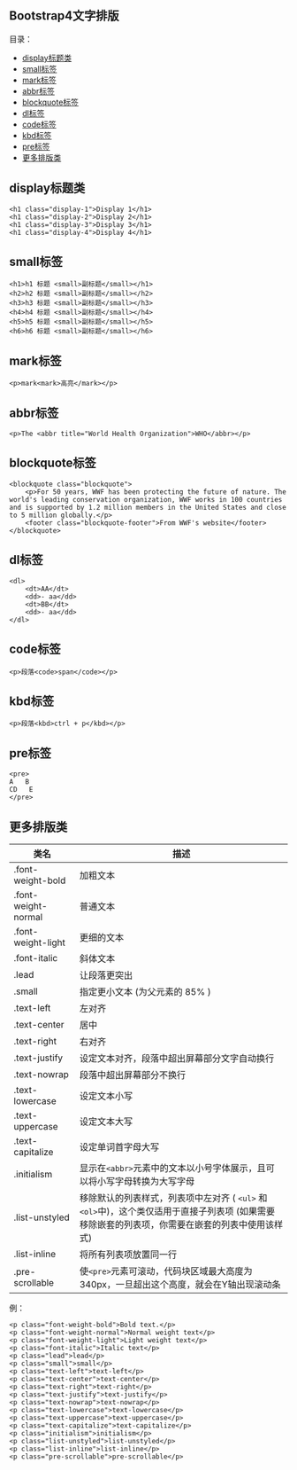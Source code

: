 ##  Bootstrap4文字排版

目录：

- [display标题类](#display标题类)
- [small标签](#small标签)
- [mark标签](#mark标签)
- [abbr标签](#abbr标签)
- [blockquote标签](#blockquote标签)
- [dl标签](#dl标签)
- [code标签](#code标签)
- [kbd标签](#kbd标签)
- [pre标签](#pre标签)
- [更多排版类](#更多排版类)

## display标题类

```
<h1 class="display-1">Display 1</h1>
<h1 class="display-2">Display 2</h1>
<h1 class="display-3">Display 3</h1>
<h1 class="display-4">Display 4</h1>
```

## small标签

```
<h1>h1 标题 <small>副标题</small></h1>
<h2>h2 标题 <small>副标题</small></h2>
<h3>h3 标题 <small>副标题</small></h3>
<h4>h4 标题 <small>副标题</small></h4>
<h5>h5 标题 <small>副标题</small></h5>
<h6>h6 标题 <small>副标题</small></h6>
```

## mark标签

```
<p>mark<mark>高亮</mark></p>
```

## abbr标签

```
<p>The <abbr title="World Health Organization">WHO</abbr></p>
```

## blockquote标签

```
<blockquote class="blockquote">
    <p>For 50 years, WWF has been protecting the future of nature. The world's leading conservation organization, WWF works in 100 countries and is supported by 1.2 million members in the United States and close to 5 million globally.</p>
    <footer class="blockquote-footer">From WWF's website</footer>
</blockquote>
```

## dl标签

```
<dl>
	<dt>AA</dt>
	<dd>- aa</dd>
	<dt>BB</dt>
	<dd>- aa</dd>
</dl>
```

## code标签

```
<p>段落<code>span</code></p>
```

## kbd标签

```
<p>段落<kbd>ctrl + p</kbd></p>
```

## pre标签

```
<pre>
A   B
CD   E
</pre>
```

## 更多排版类

| 类名                | 描述                                                         |
| ------------------- | ------------------------------------------------------------ |
| .font-weight-bold   | 加粗文本                                                     |
| .font-weight-normal | 普通文本                                                     |
| .font-weight-light  | 更细的文本                                                   |
| .font-italic        | 斜体文本                                                     |
| .lead               | 让段落更突出                                                 |
| .small              | 指定更小文本 (为父元素的 85% )                               |
| .text-left          | 左对齐                                                       |
| .text-center        | 居中                                                         |
| .text-right         | 右对齐                                                       |
| .text-justify       | 设定文本对齐，段落中超出屏幕部分文字自动换行                 |
| .text-nowrap        | 段落中超出屏幕部分不换行                                     |
| .text-lowercase     | 设定文本小写                                                 |
| .text-uppercase     | 设定文本大写                                                 |
| .text-capitalize    | 设定单词首字母大写                                           |
| .initialism         | 显示在`<abbr>`元素中的文本以小号字体展示，且可以将小写字母转换为大写字母 |
| .list-unstyled      | 移除默认的列表样式，列表项中左对齐 ( `<ul>` 和 `<ol>`中)，这个类仅适用于直接子列表项 (如果需要移除嵌套的列表项，你需要在嵌套的列表中使用该样式) |
| .list-inline        | 将所有列表项放置同一行                                       |
| .pre-scrollable     | 使`<pre>`元素可滚动，代码块区域最大高度为340px，一旦超出这个高度，就会在Y轴出现滚动条 |

例：

```
<p class="font-weight-bold">Bold text.</p>
<p class="font-weight-normal">Normal weight text</p>
<p class="font-weight-light">Light weight text</p>
<p class="font-italic">Italic text</p>
<p class="lead">lead</p>
<p class="small">small</p>
<p class="text-left">text-left</p>
<p class="text-center">text-center</p>
<p class="text-right">text-right</p>
<p class="text-justify">text-justify</p>
<p class="text-nowrap">text-nowrap</p>
<p class="text-lowercase">text-lowercase</p>
<p class="text-uppercase">text-uppercase</p>
<p class="text-capitalize">text-capitalize</p>
<p class="initialism">initialism</p>
<p class="list-unstyled">list-unstyled</p>
<p class="list-inline">list-inline</p>
<p class="pre-scrollable">pre-scrollable</p>
```

